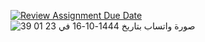 [![Review Assignment Due Date](https://classroom.github.com/assets/deadline-readme-button-24ddc0f5d75046c5622901739e7c5dd533143b0c8e959d652212380cedb1ea36.svg)](https://classroom.github.com/a/uelKf0-p)
![صورة واتساب بتاريخ 1444-10-16 في 23 01 39](https://user-images.githubusercontent.com/115821236/236645101-f3fc51ef-8da1-47e3-ba73-3c7690be8329.jpg)
